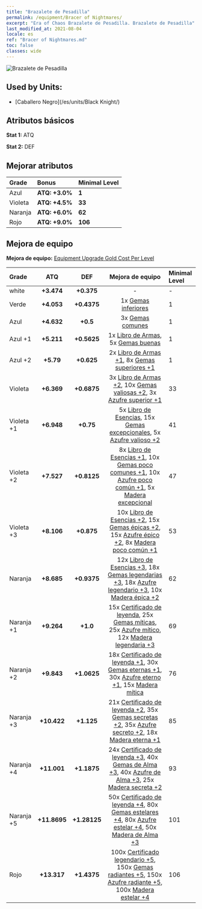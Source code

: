 ```yaml
---
title: "Brazalete de Pesadilla"
permalink: /equipment/Bracer of Nightmares/
excerpt: "Era of Chaos Brazalete de Pesadilla. Brazalete de Pesadilla"
last_modified_at: 2021-08-04
locale: es
ref: "Bracer of Nightmares.md"
toc: false
classes: wide
---
```


  ![Brazalete de Pesadilla](/images/e/e_3063.png)

## Used by Units:

* [Caballero Negro](/es/units/Black Knight/) 


## Atributos básicos
 **Stat 1:** ATQ

 **Stat 2:** DEF

## Mejorar atributos

  |     Grade    |   Bonus | Minimal Level | 
  |:-------------|:--------|:--------------| 
  | Azul | **ATQ: +3.0%** | **1** | 
  | Violeta | **ATQ: +4.5%** | **33** | 
  | Naranja | **ATQ: +6.0%** | **62** | 
  | Rojo | **ATQ: +9.0%** | **106** | 


## Mejora de equipo
 **Mejora de equipo:** [Equipment Upgrade Gold Cost Per Level](/equipment/EquipmentUpgradeCostPerLevel/) 

  |          Grade      | ATQ | DEF | Mejora de equipo | Minimal Level |
  |:--------------------|:---------:|:---------:|:----------------:|:--------------|
  | white | **+3.474** | **+0.375** | - | - |
  | Verde | **+4.053** | **+0.4375** | 1x [Gemas inferiores](/ItemsES/mat_4/) | 1 |
  | Azul | **+4.632** | **+0.5** | 3x [Gemas comunes](/ItemsES/mat_10/) | 1 |
  | Azul +1 | **+5.211** | **+0.5625** | 1x [Libro de Armas](/ItemsES/mat_18/), 5x [Gemas buenas](/ItemsES/mat_16/) | 1 |
  | Azul +2 | **+5.79** | **+0.625** | 2x [Libro de Armas +1](/ItemsES/mat_25/), 8x [Gemas superiores +1](/ItemsES/mat_23/) | 1 |
  | Violeta | **+6.369** | **+0.6875** | 3x [Libro de Armas +2](/ItemsES/mat_32/), 10x [Gemas valiosas +2](/ItemsES/mat_30/), 3x [Azufre superior +1](/ItemsES/mat_22/) | 33 |
  | Violeta +1 | **+6.948** | **+0.75** | 5x [Libro de Esencias](/ItemsES/mat_39/), 15x [Gemas excepcionales](/ItemsES/mat_37/), 5x [Azufre valioso +2](/ItemsES/mat_29/) | 41 |
  | Violeta +2 | **+7.527** | **+0.8125** | 8x [Libro de Esencias +1](/ItemsES/mat_46/), 10x [Gemas poco comunes +1](/ItemsES/mat_44/), 10x [Azufre poco común +1](/ItemsES/mat_43/), 5x [Madera excepcional](/ItemsES/mat_34/) | 47 |
  | Violeta +3 | **+8.106** | **+0.875** | 10x [Libro de Esencias +2](/ItemsES/mat_53/), 15x [Gemas épicas +2](/ItemsES/mat_51/), 15x [Azufre épico +2](/ItemsES/mat_50/), 8x [Madera poco común +1](/ItemsES/mat_41/) | 53 |
  | Naranja | **+8.685** | **+0.9375** | 12x [Libro de Esencias +3](/ItemsES/mat_60/), 18x [Gemas legendarias +3](/ItemsES/mat_58/), 18x [Azufre legendario +3](/ItemsES/mat_57/), 10x [Madera épica +2](/ItemsES/mat_48/) | 62 |
  | Naranja +1 | **+9.264** | **+1.0** | 15x [Certificado de leyenda](/ItemsES/mat_67/), 25x [Gemas míticas](/ItemsES/mat_65/), 25x [Azufre mítico](/ItemsES/mat_64/), 12x [Madera legendaria +3](/ItemsES/mat_55/) | 69 |
  | Naranja +2 | **+9.843** | **+1.0625** | 18x [Certificado de leyenda +1](/ItemsES/mat_74/), 30x [Gemas eternas +1](/ItemsES/mat_72/), 30x [Azufre eterno +1](/ItemsES/mat_71/), 15x [Madera mítica](/ItemsES/mat_62/) | 76 |
  | Naranja +3 | **+10.422** | **+1.125** | 21x [Certificado de leyenda +2](/ItemsES/mat_81/), 35x [Gemas secretas +2](/ItemsES/mat_79/), 35x [Azufre secreto +2](/ItemsES/mat_78/), 18x [Madera eterna +1](/ItemsES/mat_69/) | 85 |
  | Naranja +4 | **+11.001** | **+1.1875** | 24x [Certificado de leyenda +3](/ItemsES/mat_88/), 40x [Gemas de Alma +3](/ItemsES/mat_86/), 40x [Azufre de Alma +3](/ItemsES/mat_85/), 25x [Madera secreta +2](/ItemsES/mat_76/) | 93 |
  | Naranja +5 | **+11.8695** | **+1.28125** | 50x [Certificado de leyenda +4](/ItemsES/mat_95/), 80x [Gemas estelares +4](/ItemsES/mat_93/), 80x [Azufre estelar +4](/ItemsES/mat_92/), 50x [Madera de Alma +3](/ItemsES/mat_83/) | 101 |
  | Rojo | **+13.317** | **+1.4375** | 100x [Certificado legendario +5](/ItemsES/mat_102/), 150x [Gemas radiantes +5](/ItemsES/mat_100/), 150x [Azufre radiante +5](/ItemsES/mat_99/), 100x [Madera estelar +4](/ItemsES/mat_90/) | 106 |

